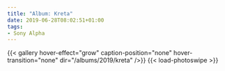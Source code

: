 ```yaml
---
title: "Album: Kreta"
date: 2019-06-28T08:02:51+01:00
tags:
- Sony Alpha
---
```


{{< gallery hover-effect="grow" caption-position="none" hover-transition="none" dir="/albums/2019/kreta" />}}
{{< load-photoswipe >}}
